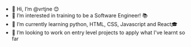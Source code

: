 - 👋 Hi, I’m @vrtjne 😊
- 👀 I’m interested in training to be a Software Engineer! 📚
- 🌱 I’m currently learning python, HTML, CSS, Javascript and React🎓
- 💞️ I’m looking to work on entry level projects to apply what I've learnt so far

<!---
vrtjne/vrtjne is a ✨ special ✨ repository because its `README.md` (this file) appears on your GitHub profile.
You can click the Preview link to take a look at your changes.
--->
